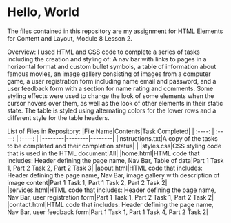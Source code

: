 # **Hello, World**

The files contained in this repository are my assignment for HTML Elements for Content and Layout, Module 8 Lesson 2.

Overview:
I used HTML and CSS code to complete a series of tasks including the creation and styling of: A nav bar with links to pages in a horizontal format and custom bullet symbols, a table of information about famous movies, an image gallery consisting of images from a computer game, a user registration form including name email and password, and a user feedback form with a section for name rating and comments. Some styling effects were used to change the look of some elements when the cursor hovers over them, as well as the look of other elements in their static state. The table is styled using alternating colors for the lower rows and a different style for the table headers. 

List of Files in Repository:
|File Name|Contents|Task Completed|
| :----: | :----: | :----: |
|--------|--------|--------|
|instructions.txt|A copy of the tasks to be completed and their completion status|    |
|styles.css|CSS styling code that is used in the HTML document|All|
|home.html|HTML code that includes: Header defining the page name, Nav Bar, Table of data|Part 1 Task 1, Part 2 Task 2, Part 2 Task 3|
|about.html|HTML code that includes: Header defining the page name, Nav Bar, image gallery with description of image content|Part 1 Task 1, Part 1 Task 2, Part 2 Task 2|
|services.html|HTML code that includes: Header defining the page name, Nav Bar, user registration form|Part 1 Task 1, Part 2 Task 1, Part 2 Task 2|
|contact.html|HTML code that includes: Header defining the page name, Nav Bar, user feedback form|Part 1 Task 1, Part 1 Task 4, Part 2 Task 2|
